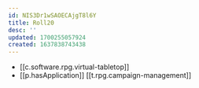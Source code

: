 ```yaml
---
id: NIS3Dr1wSAOECAjgT8l6Y
title: Roll20
desc: ''
updated: 1700255057924
created: 1637838743438
---
```



- [[c.software.rpg.virtual-tabletop]]
- [[p.hasApplication]] [[t.rpg.campaign-management]]
